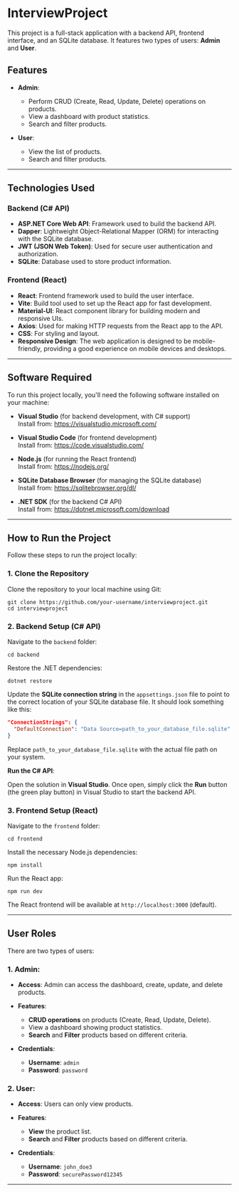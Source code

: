 # InterviewProject

This project is a full-stack application with a backend API, frontend interface, and an SQLite database. It features two types of users: **Admin** and **User**.

## Features

- **Admin**:
  - Perform CRUD (Create, Read, Update, Delete) operations on products.
  - View a dashboard with product statistics.
  - Search and filter products.
  
- **User**:
  - View the list of products.
  - Search and filter products.

---

## Technologies Used

### Backend (C# API)
- **ASP.NET Core Web API**: Framework used to build the backend API.
- **Dapper**: Lightweight Object-Relational Mapper (ORM) for interacting with the SQLite database.
- **JWT (JSON Web Token)**: Used for secure user authentication and authorization.
- **SQLite**: Database used to store product information.

### Frontend (React)
- **React**: Frontend framework used to build the user interface.
- **Vite**: Build tool used to set up the React app for fast development.
- **Material-UI**: React component library for building modern and responsive UIs.
- **Axios**: Used for making HTTP requests from the React app to the API.
- **CSS**: For styling and layout.
- **Responsive Design**: The web application is designed to be mobile-friendly, providing a good experience on mobile devices and desktops.

---

## Software Required

To run this project locally, you'll need the following software installed on your machine:

- **Visual Studio** (for backend development, with C# support)  
  Install from: https://visualstudio.microsoft.com/

- **Visual Studio Code** (for frontend development)  
  Install from: https://code.visualstudio.com/

- **Node.js** (for running the React frontend)  
  Install from: https://nodejs.org/

- **SQLite Database Browser** (for managing the SQLite database)  
  Install from: https://sqlitebrowser.org/dl/

- **.NET SDK** (for the backend C# API)  
  Install from: https://dotnet.microsoft.com/download

---

## How to Run the Project

Follow these steps to run the project locally:

### 1. **Clone the Repository**
Clone the repository to your local machine using Git:

```
git clone https://github.com/your-username/interviewproject.git
cd interviewproject
```

### 2. **Backend Setup (C# API)**

Navigate to the `backend` folder:

```
cd backend
```

Restore the .NET dependencies:

```
dotnet restore
```

Update the **SQLite connection string** in the `appsettings.json` file to point to the correct location of your SQLite database file. It should look something like this:

```json
"ConnectionStrings": {
  "DefaultConnection": "Data Source=path_to_your_database_file.sqlite"
}
```

Replace `path_to_your_database_file.sqlite` with the actual file path on your system.

**Run the C# API**:

Open the solution in **Visual Studio**. Once open, simply click the **Run** button (the green play button) in Visual Studio to start the backend API.

### 3. **Frontend Setup (React)**

Navigate to the `frontend` folder:

```
cd frontend
```

Install the necessary Node.js dependencies:

```
npm install
```

Run the React app:

```
npm run dev
```

The React frontend will be available at `http://localhost:3000` (default).

---

## User Roles

There are two types of users:

### 1. **Admin**:
- **Access**: Admin can access the dashboard, create, update, and delete products.
- **Features**:
  - **CRUD operations** on products (Create, Read, Update, Delete).
  - View a dashboard showing product statistics.
  - **Search** and **Filter** products based on different criteria.

- **Credentials**:
  - **Username**: `admin`
  - **Password**: `password`

### 2. **User**:
- **Access**: Users can only view products.
- **Features**:
  - **View** the product list.
  - **Search** and **Filter** products based on different criteria.

- **Credentials**:
  - **Username**: `john_doe3`
  - **Password**: `securePassword12345`

---

